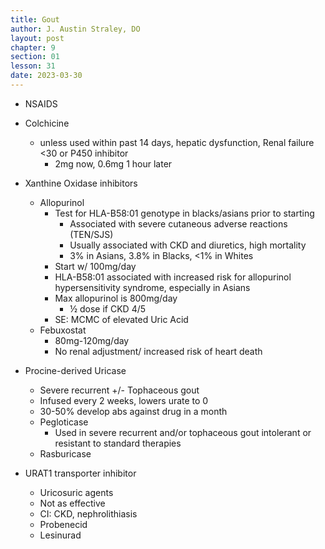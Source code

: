 ```yaml
---
title: Gout
author: J. Austin Straley, DO
layout: post
chapter: 9
section: 01
lesson: 31
date: 2023-03-30
---
```


- NSAIDS
- Colchicine
  - unless used within past 14 days, hepatic dysfunction, Renal failure \<30 or P450 inhibitor
    - 2mg now, 0.6mg 1 hour later
- Xanthine Oxidase inhibitors
  - Allopurinol
    - Test for HLA-B58:01 genotype in blacks/asians prior to starting
      - Associated with severe cutaneous adverse reactions (TEN/SJS)
      - Usually associated with CKD and diuretics, high mortality
      - 3% in Asians, 3.8% in Blacks, \<1% in Whites
    - Start w/ 100mg/day
    - HLA-B58:01 associated with increased risk for allopurinol hypersensitivity syndrome, especially in Asians
    - Max allopurinol is 800mg/day
      - ½ dose if CKD 4/5
    - SE: MCMC of elevated Uric Acid
  - Febuxostat
    - 80mg-120mg/day
    - No renal adjustment/ increased risk of heart death
- Procine-derived Uricase

    - Severe recurrent +/- Tophaceous gout
    - Infused every 2 weeks, lowers urate to 0
    - 30-50% develop abs against drug in a month
  - Pegloticase
    - Used in severe recurrent and/or tophaceous gout intolerant or resistant to standard therapies
  - Rasburicase
- URAT1 transporter inhibitor

    - Uricosuric agents
    - Not as effective
    - CI: CKD, nephrolithiasis
  - Probenecid
  - Lesinurad